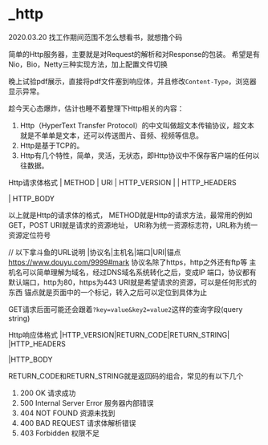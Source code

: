 # _http

2020.03.20
找工作期间范围不怎么想看书，就想撸个码

简单的Http服务器，主要就是对Request的解析和对Response的包装。
希望是有Nio，Bio，Netty三种实现方法，加上配置文件切换

晚上试验pdf展示，直接将pdf文件塞到响应体，并且修改`Content-Type`，浏览器显示异常。

趁今天心态爆炸，估计也睡不着整理下Http相关的内容：
1. Http（HyperText Transfer Protocol）的中文叫做超文本传输协议，超文本就是不单单是文本，还可以传送图片、音频、视频等信息。
2. Http是基于TCP的。
3. Http有几个特性，简单，灵活，无状态，即Http协议中不保存客户端的任何以往数据。



Http请求体格式
| METHOD | URI | HTTP_VERSION |
| HTTP_HEADERS

| HTTP_BODY

以上就是Http的请求体的格式，
METHOD就是Http的请求方法，最常用的例如GET，POST
URI就是请求的资源地址，
URI称为统一资源标志符，URL称为统一资源定位符号

// 以下拿斗鱼的URL说明
|协议名|主机名|端口|URI|锚点
https://www.douyu.com/9999#mark
协议名除了https，http之外还有ftp等
主机名可以简单理解为域名，经过DNS域名系统转化之后，变成IP
端口，协议都有默认端口，http为80，https为443
URI就是希望请求的资源，可以是任何形式的东西
锚点就是页面中的一个标记，转入之后可以定位到具体为止

GET请求后面可能还会跟着`?key=value&key2=value2`这样的查询字段(query string)

Http响应体格式
|HTTP_VERSION|RETURN_CODE|RETURN_STRING|
|HTTP_HEADERS

|HTTP_BODY

RETURN_CODE和RETURN_STRING就是返回码的组合，常见的有以下几个
1. 200 OK 请求成功
2. 500 Internal Server Error 服务器内部错误
3. 404 NOT FOUND 资源未找到
4. 400 BAD REQUEST 请求体解析错误
5. 403 Forbidden 权限不足


